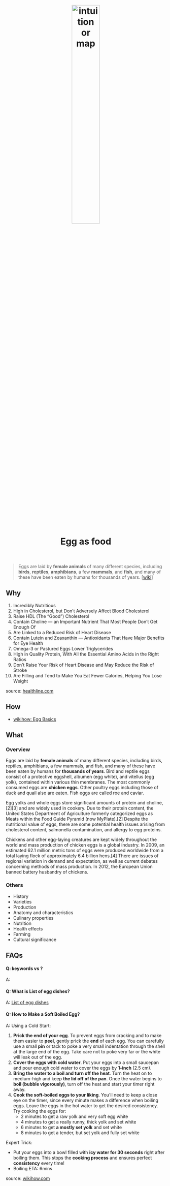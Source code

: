 <h1 align="center">
<br>
	<a href="https://www.wikiwand.com/en/Egg_as_food">
  <img src="https://i.imgur.com/yLpC2iR.jpg" alt="intuition or map" width=42%">
  </a>
  <br><br>
Egg as food  
  <br><br>
</h1>

> Eggs are laid by **female animals** of many different species, including **birds**, **reptiles**, **amphibians**, a few **mammals**, and **fish**, and many of these have been eaten by humans for thousands of years. [[wiki](https://www.wikiwand.com/en/Egg_as_food)]

## Why 

1. Incredibly Nutritious
1. High in Cholesterol, but Don’t Adversely Affect Blood Cholesterol
1. Raise HDL (The “Good”) Cholesterol
1. Contain Choline — an Important Nutrient That Most People Don’t Get Enough Of
1. Are Linked to a Reduced Risk of Heart Disease
1. Contain Lutein and Zeaxanthin — Antioxidants That Have Major Benefits for Eye Health
1. Omega-3 or Pastured Eggs Lower Triglycerides
1. High in Quality Protein, With All the Essential Amino Acids in the Right Ratios
1. Don’t Raise Your Risk of Heart Disease and May Reduce the Risk of Stroke
1. Are Filling and Tend to Make You Eat Fewer Calories, Helping You Lose Weight

source: [healthline.com](https://www.healthline.com/nutrition/10-proven-health-benefits-of-eggs)

## How

* [wikihow: Egg Basics](https://www.wikihow.com/Category:Egg-Basics) 


## What 

### Overview

Eggs are laid by **female animals** of many different species, including birds, reptiles, amphibians, a few mammals, and fish, and many of these have been eaten by humans for **thousands of years**. Bird and reptile eggs consist of a protective eggshell, albumen (egg white), and vitellus (egg yolk), contained within various thin membranes. The most commonly consumed eggs are **chicken eggs**. Other poultry eggs including those of duck and quail also are eaten. Fish eggs are called roe and caviar.

Egg yolks and whole eggs store significant amounts of protein and choline,[2][3] and are widely used in cookery. Due to their protein content, the United States Department of Agriculture formerly categorized eggs as Meats within the Food Guide Pyramid (now MyPlate).[2] Despite the nutritional value of eggs, there are some potential health issues arising from cholesterol content, salmonella contamination, and allergy to egg proteins.

Chickens and other egg-laying creatures are kept widely throughout the world and mass production of chicken eggs is a global industry. In 2009, an estimated 62.1 million metric tons of eggs were produced worldwide from a total laying flock of approximately 6.4 billion hens.[4] There are issues of regional variation in demand and expectation, as well as current debates concerning methods of mass production. In 2012, the European Union banned battery husbandry of chickens.

### Others

* History
* Varieties
* Production
* Anatomy and characteristics
* Culinary properties
* Nutrition
* Health effects
* Farming
* Cultural significance


## FAQs

#### Q: keywords vs ?

A: 

#### Q: What is List of egg dishes?

A: [List of egg dishes](https://www.wikiwand.com/en/List_of_egg_dishes)

#### Q: How to Make a Soft Boiled Egg?

A: Using a Cold Start:

1. **Prick the end of your egg**. To prevent eggs from cracking and to make them easier to **peel**, gently prick the **end** of each egg. You can carefully use a small **pin** or tack to poke a very small indentation through the shell at the large end of the egg. Take care not to poke very far or the white will leak out of the egg.
1. **Cover the eggs with cold water**.  Put your eggs into a small saucepan and pour enough cold water to cover the eggs by **1-inch** (2.5 cm). 
1. **Bring the water to a boil and turn off the heat**. Turn the heat on to medium-high and keep **the lid off of the pan**. Once the water begins to **boil (bubble vigorously)**, turn off the heat and start your timer right away.
1. **Cook the soft-boiled eggs to your liking**. You'll need to keep a close eye on the timer, since every minute makes a difference when boiling eggs. Leave the eggs in the hot water to get the desired consistency. Try cooking the eggs for:
	* 2 minutes to get a raw yolk and very soft egg white
	* 4 minutes to get a really runny, thick yolk and set white
	* 6 minutes to get **a mostly set yolk** and set white
	* 8 minutes to get a tender, but set yolk and fully set white 

Expert Trick: 

* Put your eggs into a bowl filled with **icy water for 30 seconds** right after boiling them. This stops the **cooking process** and ensures perfect **consistency** every time!
* Boiling ETA: 6mins


source: [wikihow.com](https://www.wikihow.com/Make-a-Soft-Boiled-Egg)
